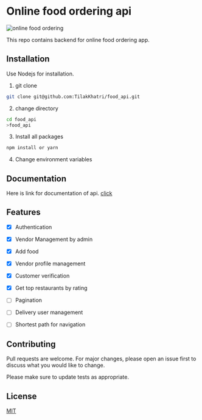 # Online food ordering api
![online food ordering](https://github.com/TilakKhatri/food_api/assets/96524338/a66a2c13-f9d6-4a5a-b227-86835ab7a7f7)


This repo contains backend for online food ordering app. 
## Installation

Use Nodejs for installation. 
1. git clone
```bash
git clone git@github.com:TilakKhatri/food_api.git
```
2. change directory
``` bash
cd food_api
>food_api
```
3. Install all packages
``` bash
npm install or yarn 
```
4. Change environment variables

## Documentation
Here is link for documentation of api.
[click](https://documenter.getpostman.com/view/23813986/2sA2r813hG#0cd57c82-5d7c-4ae6-8ab3-a5d608952de1)

## Features
- [x] Authentication
- [x] Vendor Management by admin
- [x] Add food
- [x] Vendor profile management
- [x] Customer verification
- [x] Get top restaurants by rating
- [ ] Pagination
- [ ] Delivery user management
- [ ] Shortest path for navigation


## Contributing

Pull requests are welcome. For major changes, please open an issue first
to discuss what you would like to change.

Please make sure to update tests as appropriate.

## License

[MIT](https://choosealicense.com/licenses/mit/)
